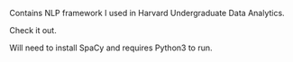 Contains NLP framework I used in Harvard Undergraduate Data Analytics. 

Check it out. 

Will need to install SpaCy and requires Python3 to run.